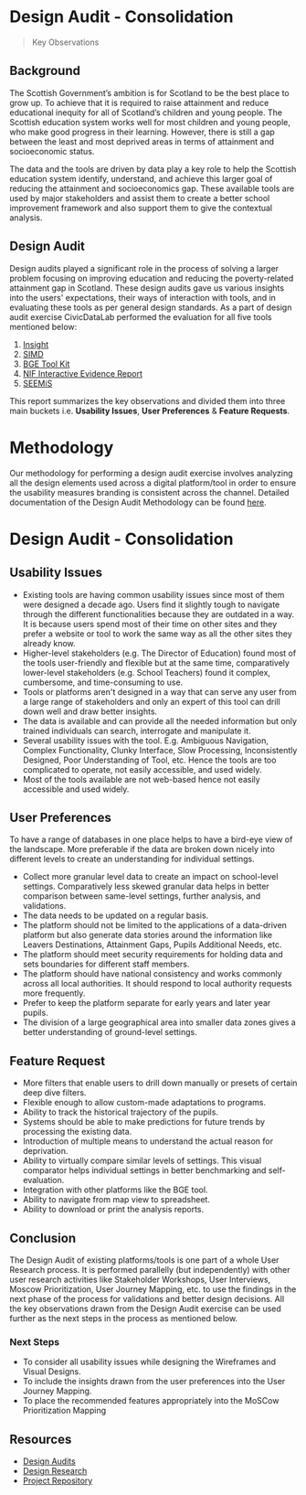 # Design Audit - Consolidation
> Key Observations

## Background

The Scottish Government’s ambition is for Scotland to be the best place to grow up. To achieve that it is required to raise attainment and reduce educational inequity for all of Scotland’s children and young people. The Scottish education system works well for most children and young people, who make good progress in their learning. However, there is still a gap between the least and most deprived areas in terms of attainment and socioeconomic status.

The data and the tools are driven by data play a key role to help the Scottish education system identify, understand, and achieve this larger goal of reducing the attainment and socioeconomics gap. These available tools are used by major stakeholders and assist them to create a better school improvement framework and also support them to give the contextual analysis.
  
## Design Audit

Design audits played a significant role in the process of solving a larger problem focusing on improving education and reducing the poverty-related attainment gap in Scotland. These design audits gave us various insights into the users' expectations, their ways of interaction with tools, and in evaluating these tools as per general design standards. As a part of design audit exercise CivicDataLab performed the evaluation for all five tools mentioned below:  

1.  [Insight](tools/001-Insight.md)
2.  [SIMD](tools/002-SIMD.md)
3.  [BGE Tool Kit](tools/003-BGE-Toolkit.md)
4.  [NIF Interactive Evidence Report](tools/004-NIF-Interactive-Evidence-Report.md)
5.  [SEEMiS](tools/005-SEEMiS.md)
 
This report summarizes the key observations and divided them into three main buckets i.e. **Usability Issues**, **User Preferences** & **Feature Requests**.

# Methodology

Our methodology for performing a design audit exercise involves analyzing all the design elements used across a digital platform/tool in order to ensure the usability measures branding is consistent across the channel. Detailed documentation of the Design Audit Methodology can be found [here](_methodology.md).

# Design Audit - Consolidation

## Usability Issues

-   Existing tools are having common usability issues since most of them were designed a decade ago. Users find it slightly tough to navigate through the different functionalities because they are outdated in a way. It is because users spend most of their time on other sites and they prefer a website or tool to work the same way as all the other sites they already know.
-   Higher-level stakeholders (e.g. The Director of Education) found most of the tools user-friendly and flexible but at the same time, comparatively lower-level stakeholders (e.g. School Teachers) found it complex, cumbersome, and time-consuming to use.
-   Tools or platforms aren't designed in a way that can serve any user from a large range of stakeholders and only an expert of this tool can drill down well and draw better insights.
-   The data is available and can provide all the needed information but only trained individuals can search, interrogate and manipulate it.
-   Several usability issues with the tool. E.g. Ambiguous Navigation, Complex Functionality, Clunky Interface, Slow Processing, Inconsistently Designed, Poor Understanding of Tool, etc. Hence the tools are too complicated to operate, not easily accessible, and used widely.    
-   Most of the tools available are not web-based hence not easily accessible and used widely.  

## User Preferences

To have a range of databases in one place helps to have a bird-eye view of the landscape. More preferable if the data are broken down nicely into different levels to create an understanding for individual settings.

-   Collect more granular level data to create an impact on school-level settings. Comparatively less skewed granular data helps in better comparison between same-level settings, further analysis, and validations.
-   The data needs to be updated on a regular basis.
-   The platform should not be limited to the applications of a data-driven platform but also generate data stories around the information like Leavers Destinations, Attainment Gaps, Pupils Additional Needs, etc.
-   The platform should meet security requirements for holding data and sets boundaries for different staff members.
-   The platform should have national consistency and works commonly across all local authorities. It should respond to local authority requests more frequently.
-   Prefer to keep the platform separate for early years and later year pupils.
-   The division of a large geographical area into smaller data zones gives a better understanding of ground-level settings.

## Feature Request

-   More filters that enable users to drill down manually or presets of certain deep dive filters.
-   Flexible enough to allow custom-made adaptations to programs.
-   Ability to track the historical trajectory of the pupils.
-   Systems should be able to make predictions for future trends by processing the existing data.
-   Introduction of multiple means to understand the actual reason for deprivation.
-   Ability to virtually compare similar levels of settings. This visual comparator helps individual settings in better benchmarking and self-evaluation.
-   Integration with other platforms like the BGE tool.
-   Ability to navigate from map view to spreadsheet.
-   Ability to download or print the analysis reports. 

## Conclusion

The Design Audit of existing platforms/tools is one part of a whole User Research process. It is performed parallelly (but independently) with other user research activities like Stakeholder Workshops, User Interviews, Moscow Prioritization, User Journey Mapping, etc. to use the findings in the next phase of the process for validations and better design decisions. All the key observations drawn from the Design Audit exercise can be used further as the next steps in the process as mentioned below.

### Next Steps

-   To consider all usability issues while designing the Wireframes and Visual Designs.
-   To include the insights drawn from the user preferences into the User Journey Mapping.
-   To place the recommended features appropriately into the MoSCow Prioritization Mapping
    
## Resources

-   [Design Audits](https://github.com/The-Data-for-Children-Collaborative/noral-design-research/tree/main/design-audit)
-   [Design Research](https://github.com/The-Data-for-Children-Collaborative/noral-design-research)
-   [Project Repository](https://github.com/The-Data-for-Children-Collaborative/noral-project)
